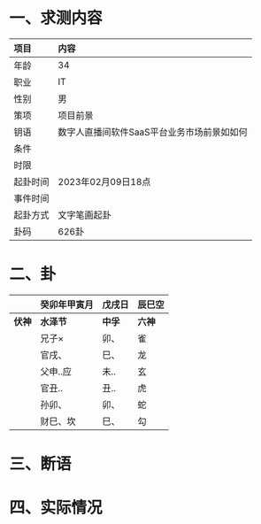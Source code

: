 # 一、求测内容
|项目|内容|
|:-|:-|
|年龄|34|
|职业|IT|
|性别|男|
|策项|项目前景|
|钥语|数字人直播间软件SaaS平台业务市场前景如如何|
|条件||
|时限||
|起卦时间|2023年02月09日18点|
|事件时间||
|起卦方式|文字笔画起卦|
|卦码|626卦|

# 二、卦
||癸卯年甲寅月|戊戌日|辰巳空|
|:-|:-|:-|:-|
|**伏神**|**水泽节**|**中孚**|**六神**|
||兄子×|卯、|雀|
||官戌、|巳、|龙|
||父申..应|未..|玄|
||官丑..|丑..|虎|
||孙卯、|卯、|蛇|
||财巳、坎|巳、|勾|


# 三、断语

# 四、实际情况